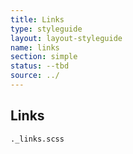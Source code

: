 ```yaml
---
title: Links
type: styleguide
layout: layout-styleguide
name: links
section: simple
status: --tbd
source: ../
---
```



<main markdown="1">

## Links

`._links.scss`

<!-- 
## Links

[tbd]
 -->

</main>